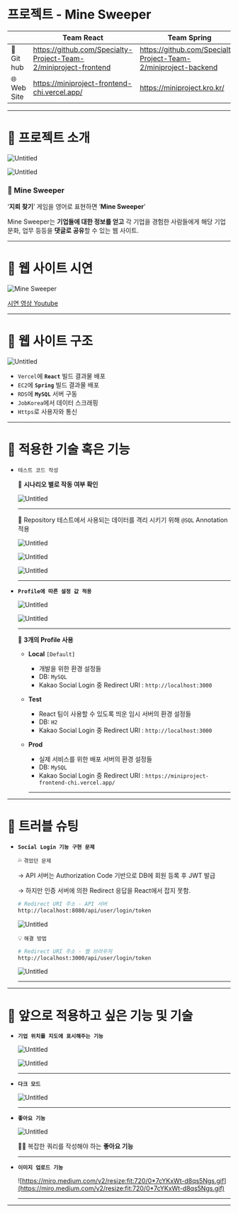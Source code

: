 # 프로젝트 - Mine Sweeper

|  | Team React | Team Spring |
| --- | --- | --- |
| 🔗 Git hub | https://github.com/Specialty-Project-Team-2/miniproject-frontend | https://github.com/Specialty-Project-Team-2/miniproject-backend |
| 🌐 Web Site | https://miniproject-frontend-chi.vercel.app/ | https://miniproject.kro.kr/ |

---

# 📌 프로젝트 소개

![Untitled](%E1%84%91%E1%85%B3%E1%84%85%E1%85%A9%E1%84%8C%E1%85%A6%E1%86%A8%E1%84%90%E1%85%B3%20-%20Mine%20Sweeper%205aaa881233db40bd9201acc6f33415a9/Untitled.png)

![Untitled](%E1%84%91%E1%85%B3%E1%84%85%E1%85%A9%E1%84%8C%E1%85%A6%E1%86%A8%E1%84%90%E1%85%B3%20-%20Mine%20Sweeper%205aaa881233db40bd9201acc6f33415a9/Untitled%201.png)

### **💬 Mine Sweeper**

‘**지뢰 찾기**’ 게임을 영어로 표현하면
’**Mine Sweeper**’

Mine Sweeper는 **기업들에 대한 정보를 얻고**
각 기업을 경험한 사람들에게
해당 기업 문화, 업무 등등을
**댓글로 공유**할 수 있는 웹 사이트.

---

# 📌 웹 사이트 시연

![[Mine Sweeper](https://miniproject-frontend-chi.vercel.app/)](%E1%84%91%E1%85%B3%E1%84%85%E1%85%A9%E1%84%8C%E1%85%A6%E1%86%A8%E1%84%90%E1%85%B3%20-%20Mine%20Sweeper%205aaa881233db40bd9201acc6f33415a9/시연%20영상%20썸네일.PNG)

[시연 영상 Youtube](https://youtu.be/zcD7XP_6VWw)

---

# 📌 웹 사이트 구조

![Untitled](%E1%84%91%E1%85%B3%E1%84%85%E1%85%A9%E1%84%8C%E1%85%A6%E1%86%A8%E1%84%90%E1%85%B3%20-%20Mine%20Sweeper%205aaa881233db40bd9201acc6f33415a9/Untitled%202.png)

- `Vercel`에 **`React`** 빌드 결과물 배포
- `EC2`에 **`Spring`** 빌드 결과물 배포
- `RDS`에 **`MySQL`** 서버 구동
- `JobKorea`에서 데이터 스크래핑
- `Https`로 사용자와 통신

---

# 📌 적용한 기술 혹은 기능

- `테스트 코드 작성`

  💯 **시나리오 별로 작동 여부 확인**

  ![Untitled](%E1%84%91%E1%85%B3%E1%84%85%E1%85%A9%E1%84%8C%E1%85%A6%E1%86%A8%E1%84%90%E1%85%B3%20-%20Mine%20Sweeper%205aaa881233db40bd9201acc6f33415a9/Untitled%203.png)
    
  ---

  💯 Repository 테스트에서 사용되는 데이터를 격리 시키기 위해 `@SQL` Annotation 적용

  ![Untitled](%E1%84%91%E1%85%B3%E1%84%85%E1%85%A9%E1%84%8C%E1%85%A6%E1%86%A8%E1%84%90%E1%85%B3%20-%20Mine%20Sweeper%205aaa881233db40bd9201acc6f33415a9/Untitled%204.png)

  ![Untitled](%E1%84%91%E1%85%B3%E1%84%85%E1%85%A9%E1%84%8C%E1%85%A6%E1%86%A8%E1%84%90%E1%85%B3%20-%20Mine%20Sweeper%205aaa881233db40bd9201acc6f33415a9/Untitled%205.png)

  ![Untitled](%E1%84%91%E1%85%B3%E1%84%85%E1%85%A9%E1%84%8C%E1%85%A6%E1%86%A8%E1%84%90%E1%85%B3%20-%20Mine%20Sweeper%205aaa881233db40bd9201acc6f33415a9/Untitled%206.png)
    
  ---

- **`Profile에 따른 설정 값 적용`**

  ![Untitled](%E1%84%91%E1%85%B3%E1%84%85%E1%85%A9%E1%84%8C%E1%85%A6%E1%86%A8%E1%84%90%E1%85%B3%20-%20Mine%20Sweeper%205aaa881233db40bd9201acc6f33415a9/Untitled%207.png)

  ![Untitled](%E1%84%91%E1%85%B3%E1%84%85%E1%85%A9%E1%84%8C%E1%85%A6%E1%86%A8%E1%84%90%E1%85%B3%20-%20Mine%20Sweeper%205aaa881233db40bd9201acc6f33415a9/Untitled%208.png)
    
  ---

  💯 **3개의 Profile 사용**

    - **Local** `[Default]`
        - 개발을 위한 환경 설정들
        - DB: `MySQL`
        - Kakao Social Login 중 Redirect URI : `http://localhost:3000`
    - **Test**
        - React 팀이 사용할 수 있도록 띄운 임시 서버의 환경 설정들
        - DB: `H2`
        - Kakao Social Login 중 Redirect URI : `http://localhost:3000`
    - **Prod**
        - 실제 서비스를 위한 배포 서버의 환경 설정들
        - DB: `MySQL`
        - Kakao Social Login 중 Redirect URI : `https://miniproject-frontend-chi.vercel.app/`

        ---


---

# 📌 트러블 슈팅

- **`Social Login 기능 구현 문제`**

  💦 `겪었던 문제`

  → API 서버는 Authorization Code 기반으로 DB에 회원 등록 후 JWT 발급

  → 하지만 인증 서버에 의한 Redirect 응답을 React에서 잡지 못함.

    ```bash
    # Redirect URI 주소 - API 서버
    http://localhost:8080/api/user/login/token
    ```

  ![Untitled](%E1%84%91%E1%85%B3%E1%84%85%E1%85%A9%E1%84%8C%E1%85%A6%E1%86%A8%E1%84%90%E1%85%B3%20-%20Mine%20Sweeper%205aaa881233db40bd9201acc6f33415a9/Untitled%209.png)

  💡 `해결 방법`

    ```bash
    # Redirect URI 주소 - 웹 브라우저
    http://localhost:3000/api/user/login/token
    ```

  ![Untitled](%E1%84%91%E1%85%B3%E1%84%85%E1%85%A9%E1%84%8C%E1%85%A6%E1%86%A8%E1%84%90%E1%85%B3%20-%20Mine%20Sweeper%205aaa881233db40bd9201acc6f33415a9/Untitled%2010.png)
    
  ---


---

# 📌 앞으로 적용하고 싶은 기능 및 기술

- **`기업 위치를 지도에 표시해주는 기능`**

  ![Untitled](%E1%84%91%E1%85%B3%E1%84%85%E1%85%A9%E1%84%8C%E1%85%A6%E1%86%A8%E1%84%90%E1%85%B3%20-%20Mine%20Sweeper%205aaa881233db40bd9201acc6f33415a9/Untitled%2011.png)

  ![Untitled](%E1%84%91%E1%85%B3%E1%84%85%E1%85%A9%E1%84%8C%E1%85%A6%E1%86%A8%E1%84%90%E1%85%B3%20-%20Mine%20Sweeper%205aaa881233db40bd9201acc6f33415a9/Untitled%2012.png)
    
  ---

- **`다크 모드`**

  ![Untitled](%E1%84%91%E1%85%B3%E1%84%85%E1%85%A9%E1%84%8C%E1%85%A6%E1%86%A8%E1%84%90%E1%85%B3%20-%20Mine%20Sweeper%205aaa881233db40bd9201acc6f33415a9/Untitled%2013.png)
    
  ---

- **`좋아요 기능`**

  ![Untitled](%E1%84%91%E1%85%B3%E1%84%85%E1%85%A9%E1%84%8C%E1%85%A6%E1%86%A8%E1%84%90%E1%85%B3%20-%20Mine%20Sweeper%205aaa881233db40bd9201acc6f33415a9/Untitled%2014.png)

  🙏🏻 복잡한 쿼리를 작성해야 하는 **좋아요 기능**
    
  ---

- **`이미지 업로드 기능`**

  ![https://miro.medium.com/v2/resize:fit:720/0*7cYKxWt-d8qs5Ngs.gif](https://miro.medium.com/v2/resize:fit:720/0*7cYKxWt-d8qs5Ngs.gif)
    
  ---


---
